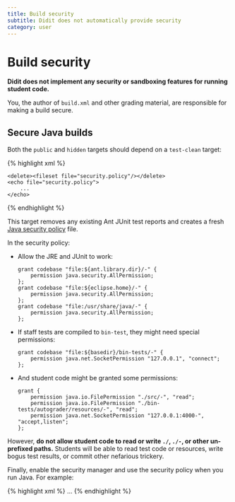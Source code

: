 ```yaml
---
title: Build security
subtitle: Didit does not automatically provide security
category: user
---
```


# Build security

**Didit does not implement any security or sandboxing features for running student code.**

You, the author of `build.xml` and other grading material, are responsible for making a build secure.

## Secure Java builds

Both the `public` and `hidden` targets should depend on a `test-clean` target:

{% highlight xml %}
<target name="test-clean">
    <delete>
        <fileset dir="." includes="TEST*.xml"/>
    </delete>
    
    <delete><fileset file="security.policy"/></delete>
    <echo file="security.policy">
        ...
    </echo>
</target>
{% endhighlight %}

This target removes any existing Ant JUnit test reports and creates a fresh [Java security policy](http://docs.oracle.com/javase/8/docs/technotes/guides/security/permissions.html) file.

In the security policy:

+ Allow the JRE and JUnit to work:

      grant codebase "file:${ant.library.dir}/-" {
          permission java.security.AllPermission;
      };
      grant codebase "file:${eclipse.home}/-" {
          permission java.security.AllPermission;
      };
      grant codebase "file:/usr/share/java/-" {
          permission java.security.AllPermission;
      };

+ If staff tests are compiled to `bin-test`, they might need special permissions:

      grant codebase "file:${basedir}/bin-tests/-" {
          permission java.net.SocketPermission "127.0.0.1", "connect";
      };

+ And student code might be granted some permissions:

      grant {
          permission java.io.FilePermission "./src/-", "read";
          permission java.io.FilePermission "./bin-tests/autograder/resources/-", "read";
          permission java.net.SocketPermission "127.0.0.1:4000-", "accept,listen";
      };

However, **do not allow student code to read or write `./`, `./-`, or other un-prefixed paths.**
Students will be able to read test code or resources, write bogus test results, or commit other nefarious trickery.

Finally, enable the security manager and use the security policy when you run Java.
For example:

{% highlight xml %}
<junit fork="yes" timeout="5000">
    <jvmarg line="-Djava.security.manager -Djava.security.policy=security.policy"/>
    ...
</junit>
{% endhighlight %}
